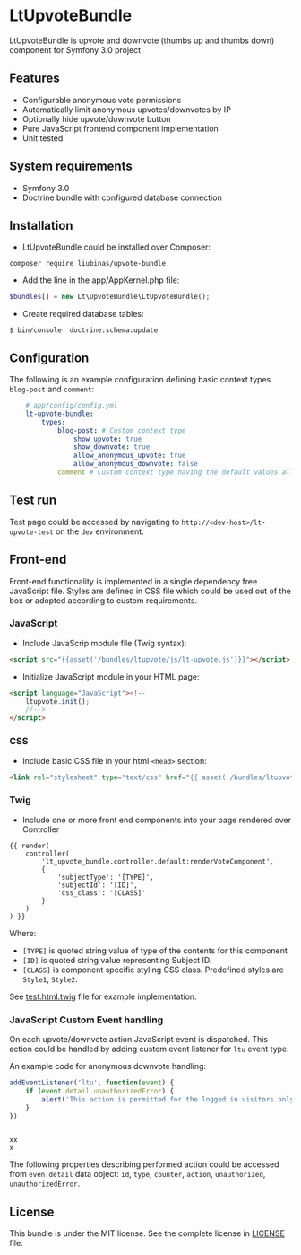 # LtUpvoteBundle
LtUpvoteBundle is upvote and downvote (thumbs up and thumbs down) component 
for Symfony 3.0 project

## Features 
- Configurable anonymous vote permissions
- Automatically limit anonymous upvotes/downvotes by IP
- Optionally hide upvote/downvote button
- Pure JavaScript frontend component implementation
- Unit tested

## System requirements

- Symfony 3.0
- Doctrine bundle with configured database connection


## Installation

* LtUpvoteBundle could be installed over Composer:

 ```
 composer require liubinas/upvote-bundle
 ```

* Add the line in the app/AppKernel.php file:

 ```php
 $bundles[] = new Lt\UpvoteBundle\LtUpvoteBundle();
 ```

* Create required database tables:

 ```
 $ bin/console  doctrine:schema:update
 ```

## Configuration

The following is an example configuration defining basic context types `blog-post` and
 `comment`:

```yml
    # app/config/config.yml
    lt-upvote-bundle:
        types:
            blog-post: # Custom context type
                show_upvote: true
                show_downvote: true
                allow_anonymous_upvote: true
                allow_anonymous_downvote: false
            comment # Custom context type having the default values all true

```


## Test run

Test page could be accessed by navigating to 
`http://<dev-host>/lt-upvote-test` on the `dev` environment. 

## Front-end

Front-end functionality is implemented in a single dependency free JavaScript file.
Styles are defined in CSS file which could be used out of the box 
or adopted according to custom requirements.

### JavaScript

* Include JavaScrip module file (Twig syntax):

 ```html
 <script src="{{asset('/bundles/ltupvote/js/lt-upvote.js')}}"></script>
 ```

* Initialize JavaScript module in your HTML page:

 ```html
 <script language="JavaScript"><!--
     ltupvote.init();
     //-->
 </script>
 ```

### CSS

* Include basic CSS file in your html `<head>` section:

 ```html
 <link rel="stylesheet" type="text/css" href="{{ asset('/bundles/ltupvote/css/lt-upvote.css') }}">
```

### Twig 

* Include one or more front end components into your page rendered over Controller
```
{{ render(
    controller(
        'lt_upvote_bundle.controller.default:renderVoteComponent',
        {
            'subjectType': '[TYPE]',
            'subjectId': '[ID]',
            'css_class': '[CLASS]' 
        }
    )
) }}
```

Where:
 * `[TYPE]` is quoted string value of type of the contents for this component
 * `[ID]` is quoted string value representing Subject ID.
 * `[CLASS]` is component specific styling CSS class. Predefined styles are `Style1`, `Style2`. 

See [test.html.twig](Resources/views/Default/test.html.twig) file for example implementation.

### JavaScript Custom Event handling

On each upvote/downvote action JavaScript event is dispatched.
This action could be handled by adding custom event listener for `ltu` event type.

An example code for anonymous downvote handling: 
 
```JavaScript
addEventListener('ltu', function(event) {
    if (event.detail.unauthorizedError) {
        alert('This action is permitted for the logged in visitors only.');
    }
})
```   
                                                                                                                                                                                                                                                                                                                                                                                                                    xx                                                                                                                                                                                                                                                                                                                                                                                                        x
The following properties describing performed action could be accessed from `even.detail` data object: `id`, `type`, `counter`, `action`, `unauthorized`, `unauthorizedError`. 

## License

This bundle is under the MIT license. See the complete license in [LICENSE](LICENSE) file.
